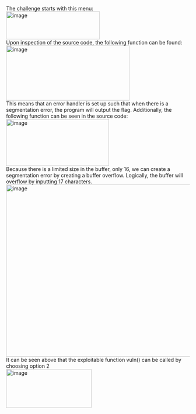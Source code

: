 The challenge starts with this menu:
<br>
<img width="257" height="76" alt="image" src="https://github.com/user-attachments/assets/5e2337b7-a03f-4330-a390-abf221cb129a" />
<br>
Upon inspection of the source code, the following function can be found:
<br>
<img width="338" height="150" alt="image" src="https://github.com/user-attachments/assets/bc2c8c27-ab9d-4e2d-bd76-3dc12e30f2ba" />
<br>
This means that an error handler is set up such that when there is a segmentation error, the program will output the flag.
Additionally, the following function can be seen in the source code:
<br>
<img width="282" height="128" alt="image" src="https://github.com/user-attachments/assets/ff944cdf-d385-46de-841a-f5c0d3eb834e" />
<br>
Because there is a limited size in the buffer, only 16, we can create a segmentation error by creating a buffer overflow. Logically, the buffer will overflow by inputting 17 characters.
<img width="915" height="470" alt="image" src="https://github.com/user-attachments/assets/b41d7a1d-6751-4616-88b1-1ebcea20cafd" />
It can be seen above that the exploitable function vuln() can be called by choosing option 2
<br>
<img width="234" height="106" alt="image" src="https://github.com/user-attachments/assets/b6e09507-d32c-4b77-b6e1-f9d602e91ff0" />
<br>
